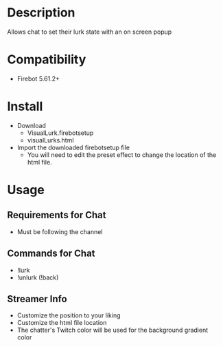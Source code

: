 # Description
Allows chat to set their lurk state with an on screen popup

# Compatibility
- Firebot 5.61.2+

# Install
+ Download
  + VisualLurk.firebotsetup
  + visualLurks.html
+ Import the downloaded firebotsetup file
  + You will need to edit the preset effect to change the location of the html file.

# Usage
## Requirements for Chat
+ Must be following the channel

## Commands for Chat
+ !lurk
+ !unlurk (!back)

## Streamer Info
+ Customize the position to your liking
+ Customize the html file location
+ The chatter's Twitch color will be used for the background gradient color
